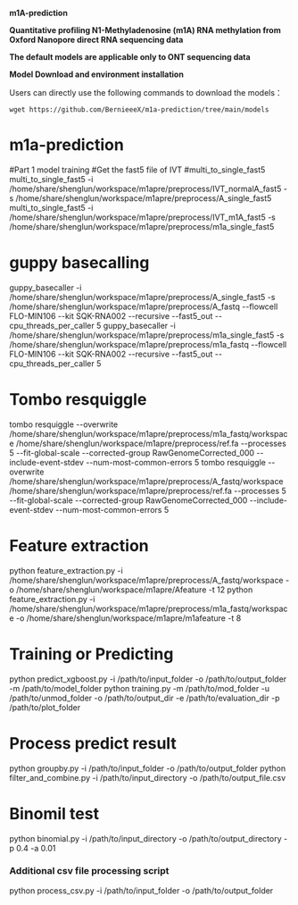 **m1A-prediction**

**Quantitative profiling N1-Methyladenosine (m1A) RNA methylation from Oxford Nanopore direct RNA sequencing data**

**The default models are applicable only to ONT sequencing data**

**Model Download and environment installation**

Users can directly use the following commands to download the models：
```
wget https://github.com/BernieeeX/m1a-prediction/tree/main/models

```







# m1a-prediction
#Part 1 model training
#Get the fast5 file of IVT
#multi_to_single_fast5
multi_to_single_fast5 -i /home/share/shenglun/workspace/m1apre/preprocess/IVT_normalA_fast5 -s /home/share/shenglun/workspace/m1apre/preprocess/A_single_fast5
multi_to_single_fast5 -i /home/share/shenglun/workspace/m1apre/preprocess/IVT_m1A_fast5 -s /home/share/shenglun/workspace/m1apre/preprocess/m1a_single_fast5

# guppy basecalling
guppy_basecaller -i /home/share/shenglun/workspace/m1apre/preprocess/A_single_fast5 -s /home/share/shenglun/workspace/m1apre/preprocess/A_fastq --flowcell FLO-MIN106 --kit SQK-RNA002 --recursive --fast5_out --cpu_threads_per_caller 5
guppy_basecaller -i /home/share/shenglun/workspace/m1apre/preprocess/m1a_single_fast5 -s /home/share/shenglun/workspace/m1apre/preprocess/m1a_fastq --flowcell FLO-MIN106 --kit SQK-RNA002 --recursive --fast5_out --cpu_threads_per_caller 5

# Tombo resquiggle
tombo resquiggle --overwrite /home/share/shenglun/workspace/m1apre/preprocess/m1a_fastq/workspace /home/share/shenglun/workspace/m1apre/preprocess/ref.fa --processes 5 --fit-global-scale --corrected-group RawGenomeCorrected_000 --include-event-stdev --num-most-common-errors 5 
tombo resquiggle --overwrite /home/share/shenglun/workspace/m1apre/preprocess/A_fastq/workspace /home/share/shenglun/workspace/m1apre/preprocess/ref.fa --processes 5 --fit-global-scale --corrected-group RawGenomeCorrected_000 --include-event-stdev --num-most-common-errors 5 

# Feature extraction
python feature_extraction.py -i /home/share/shenglun/workspace/m1apre/preprocess/A_fastq/workspace -o /home/share/shenglun/workspace/m1apre/Afeature -t 12
python feature_extraction.py -i /home/share/shenglun/workspace/m1apre/preprocess/m1a_fastq/workspace -o /home/share/shenglun/workspace/m1apre/m1afeature -t 8

# Training or Predicting
python predict_xgboost.py -i /path/to/input_folder -o /path/to/output_folder -m /path/to/model_folder
python training.py -m /path/to/mod_folder -u /path/to/unmod_folder -o /path/to/output_dir -e /path/to/evaluation_dir -p /path/to/plot_folder

# Process predict result
python groupby.py -i /path/to/input_folder -o /path/to/output_folder
python filter_and_combine.py -i /path/to/input_directory -o /path/to/output_file.csv

# Binomil test
python binomial.py -i /path/to/input_directory -o /path/to/output_directory -p 0.4 -a 0.01


### Additional csv file processing script
python process_csv.py -i /path/to/input_folder -o /path/to/output_folder
